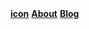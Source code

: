 <div id="mySidebar" class="sidebar">
  <!--<a href="javascript:void(0)" class="closebtn" onclick="closeNav()">&times;</a>-->
  <a href="/" align="center"><strong>icon</strong></a>
  <a href="/about"><strong>About</strong></a>
  <a href="/blog"><strong>Blog</strong></a>
</div>
<script>
function interactNav(){
  if (!visible) {
    openNav()
  } else {
    closeNav()
  }
}

function openNav() {
  document.getElementById("mySidebar").style.width = "130px";
  document.body.style.backgroundColor = "rgba(0,0,0,0.3)";
  visible = true
}

function closeNav() {
  document.getElementById("mySidebar").style.width = "0";
  document.body.style.backgroundColor = "white";
  visible = false
}
</script>
